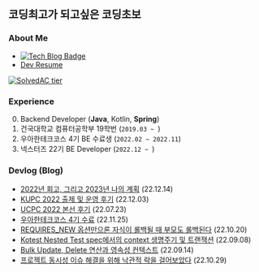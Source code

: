 ## 코딩최고가 되고싶은 코딩초보 
### About Me
- [![Tech Blog Badge](http://img.shields.io/badge/-Tech%20blog-black?style=flat-square&logo=github&link=https://kth990303.tistory.com)](https://kth990303.tistory.com)
- [Dev Resume](https://clean-nutria-44b.notion.site/061c101d456c494092cb2825636b4317)

 [![SolvedAC tier](http://mazassumnida.wtf/api/generate_badge?boj=kth990303)](https://solved.ac/profile/kth990303)
 
### Experience
   0. Backend Developer (**Java**, Kotlin, **Spring**)
   1. 건국대학교 컴퓨터공학부 19학번 (`2019.03 ~ `)
   2. 우아한테크코스 4기 BE 수료생 (`2022.02 ~ 2022.11`)
   3. 넥스터즈 22기 BE Developer (`2022.12 ~ `)

### Devlog (Blog)
- [2022년 회고, 그리고 2023년 나의 계획](https://kth990303.tistory.com/404) (22.12.14)
- [KUPC 2022 출제 및 운영 후기](https://kth990303.tistory.com/400) (22.12.03)
- [UCPC 2022 본선 후기](https://kth990303.tistory.com/352) (22.07.23)
- [우아한테크코스 4기 수료](https://kth990303.tistory.com/396) (22.11.25)
- [REQUIRES_NEW 옵션만으론 자식이 롤백될 때 부모도 롤백된다](https://kth990303.tistory.com/387) (22.10.20)
- [Kotest Nested Test spec에서의 context 생명주기 및 트랜잭션](https://kth990303.tistory.com/374) (22.09.08)
- [Bulk Update, Delete 연산과 영속성 컨텍스트](https://kth990303.tistory.com/377) (22.09.14)
- [프로젝트 동시성 이슈 해결을 위해 낙관적 락을 걸어보았다](https://kth990303.tistory.com/390) (22.10.29)

<!--
**kth990303/kth990303** is a ✨ _special_ ✨ repository because its `README.md` (this file) appears on your GitHub profile.

Here are some ideas to get you started:


- 👯 I’m looking to collaborate on ...
- 🤔 I’m looking for help with ...
- 💬 Ask me about ...

- 😄 Pronouns: ...
- ⚡ Fun fact: ...
-->
